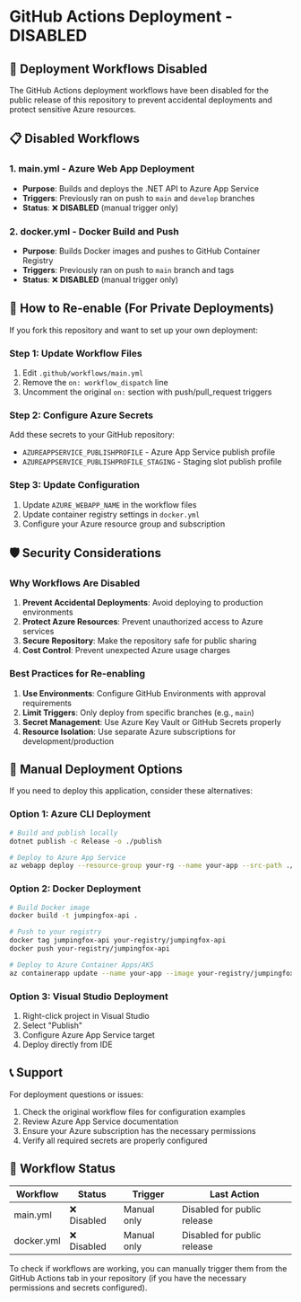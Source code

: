 # GitHub Actions Deployment - DISABLED

## 🚫 Deployment Workflows Disabled

The GitHub Actions deployment workflows have been disabled for the public release of this repository to prevent accidental deployments and protect sensitive Azure resources.

## 📋 Disabled Workflows

### 1. main.yml - Azure Web App Deployment
- **Purpose**: Builds and deploys the .NET API to Azure App Service
- **Triggers**: Previously ran on push to `main` and `develop` branches
- **Status**: ❌ **DISABLED** (manual trigger only)

### 2. docker.yml - Docker Build and Push
- **Purpose**: Builds Docker images and pushes to GitHub Container Registry
- **Triggers**: Previously ran on push to `main` branch and tags
- **Status**: ❌ **DISABLED** (manual trigger only)

## 🔧 How to Re-enable (For Private Deployments)

If you fork this repository and want to set up your own deployment:

### Step 1: Update Workflow Files
1. Edit `.github/workflows/main.yml`
2. Remove the `on: workflow_dispatch` line
3. Uncomment the original `on:` section with push/pull_request triggers

### Step 2: Configure Azure Secrets
Add these secrets to your GitHub repository:
- `AZUREAPPSERVICE_PUBLISHPROFILE` - Azure App Service publish profile
- `AZUREAPPSERVICE_PUBLISHPROFILE_STAGING` - Staging slot publish profile

### Step 3: Update Configuration
1. Update `AZURE_WEBAPP_NAME` in the workflow files
2. Update container registry settings in `docker.yml`
3. Configure your Azure resource group and subscription

## 🛡️ Security Considerations

### Why Workflows Are Disabled
1. **Prevent Accidental Deployments**: Avoid deploying to production environments
2. **Protect Azure Resources**: Prevent unauthorized access to Azure services
3. **Secure Repository**: Make the repository safe for public sharing
4. **Cost Control**: Prevent unexpected Azure usage charges

### Best Practices for Re-enabling
1. **Use Environments**: Configure GitHub Environments with approval requirements
2. **Limit Triggers**: Only deploy from specific branches (e.g., `main`)
3. **Secret Management**: Use Azure Key Vault or GitHub Secrets properly
4. **Resource Isolation**: Use separate Azure subscriptions for development/production

## 🚀 Manual Deployment Options

If you need to deploy this application, consider these alternatives:

### Option 1: Azure CLI Deployment
```bash
# Build and publish locally
dotnet publish -c Release -o ./publish

# Deploy to Azure App Service
az webapp deploy --resource-group your-rg --name your-app --src-path ./publish
```

### Option 2: Docker Deployment
```bash
# Build Docker image
docker build -t jumpingfox-api .

# Push to your registry
docker tag jumpingfox-api your-registry/jumpingfox-api
docker push your-registry/jumpingfox-api

# Deploy to Azure Container Apps/AKS
az containerapp update --name your-app --image your-registry/jumpingfox-api
```

### Option 3: Visual Studio Deployment
1. Right-click project in Visual Studio
2. Select "Publish"
3. Configure Azure App Service target
4. Deploy directly from IDE

## 📞 Support

For deployment questions or issues:
1. Check the original workflow files for configuration examples
2. Review Azure App Service documentation
3. Ensure your Azure subscription has the necessary permissions
4. Verify all required secrets are properly configured

## 🔄 Workflow Status

| Workflow | Status | Trigger | Last Action |
|----------|---------|---------|-------------|
| main.yml | ❌ Disabled | Manual only | Disabled for public release |
| docker.yml | ❌ Disabled | Manual only | Disabled for public release |

To check if workflows are working, you can manually trigger them from the GitHub Actions tab in your repository (if you have the necessary permissions and secrets configured).
